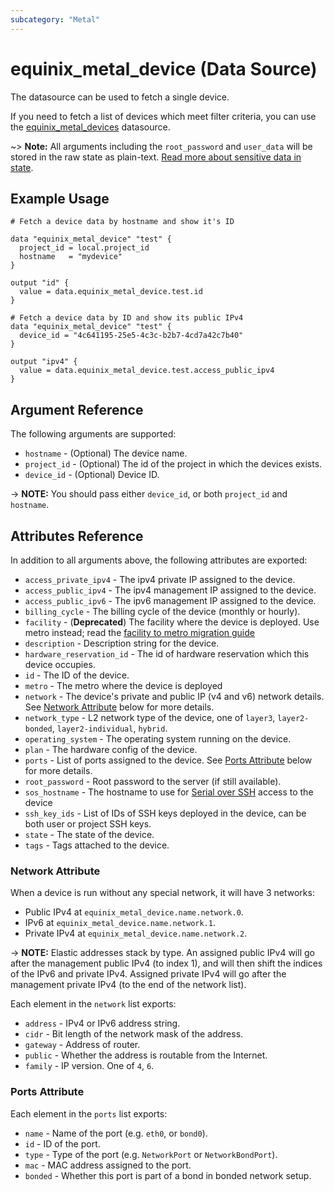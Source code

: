```yaml
---
subcategory: "Metal"
---
```


# equinix_metal_device (Data Source)

The datasource can be used to fetch a single device.

If you need to fetch a list of devices which meet filter criteria, you can use the [equinix_metal_devices](equinix_metal_devices.md) datasource.

~> **Note:** All arguments including the `root_password` and `user_data` will be stored in
 the raw state as plain-text.
[Read more about sensitive data in state](https://developer.hashicorp.com/terraform/language/state/sensitive-data).

## Example Usage

```hcl
# Fetch a device data by hostname and show it's ID

data "equinix_metal_device" "test" {
  project_id = local.project_id
  hostname   = "mydevice"
}

output "id" {
  value = data.equinix_metal_device.test.id
}
```

```hcl
# Fetch a device data by ID and show its public IPv4
data "equinix_metal_device" "test" {
  device_id = "4c641195-25e5-4c3c-b2b7-4cd7a42c7b40"
}

output "ipv4" {
  value = data.equinix_metal_device.test.access_public_ipv4
}
```

## Argument Reference

The following arguments are supported:

* `hostname` - (Optional) The device name.
* `project_id` - (Optional) The id of the project in which the devices exists.
* `device_id` - (Optional) Device ID.

-> **NOTE:** You should pass either `device_id`, or both `project_id` and `hostname`.

## Attributes Reference

In addition to all arguments above, the following attributes are exported:

* `access_private_ipv4` - The ipv4 private IP assigned to the device.
* `access_public_ipv4` - The ipv4 management IP assigned to the device.
* `access_public_ipv6` - The ipv6 management IP assigned to the device.
* `billing_cycle` - The billing cycle of the device (monthly or hourly).
* `facility` - (**Deprecated**) The facility where the device is deployed. Use metro instead; read the [facility to metro migration guide](https://registry.terraform.io/providers/equinix/equinix/latest/docs/guides/migration_guide_facilities_to_metros_devices)
* `description` - Description string for the device.
* `hardware_reservation_id` - The id of hardware reservation which this device occupies.
* `id` - The ID of the device.
* `metro` - The metro where the device is deployed
* `network` - The device's private and public IP (v4 and v6) network details. See
[Network Attribute](#network-attribute) below for more details.
* `network_type` - L2 network type of the device, one of `layer3`, `layer2-bonded`,
`layer2-individual`, `hybrid`.
* `operating_system` - The operating system running on the device.
* `plan` - The hardware config of the device.
* `ports` - List of ports assigned to the device. See [Ports Attribute](#ports-attribute) below for
more details.
* `root_password` - Root password to the server (if still available).
* `sos_hostname` - The hostname to use for [Serial over SSH](https://deploy.equinix.com/developers/docs/metal/resilience-recovery/serial-over-ssh/) access to the device
* `ssh_key_ids` - List of IDs of SSH keys deployed in the device, can be both user or project SSH keys.
* `state` - The state of the device.
* `tags` - Tags attached to the device.

### Network Attribute

When a device is run without any special network, it will have 3 networks:

* Public IPv4 at `equinix_metal_device.name.network.0`.
* IPv6 at `equinix_metal_device.name.network.1`.
* Private IPv4 at `equinix_metal_device.name.network.2`.

-> **NOTE:** Elastic addresses stack by type. An assigned public IPv4 will go after the management
public IPv4 (to index 1), and will then shift the indices of the IPv6 and private IPv4. Assigned
private IPv4 will go after the management private IPv4 (to the end of the network list).

Each element in the `network` list exports:

* `address` - IPv4 or IPv6 address string.
* `cidr` - Bit length of the network mask of the address.
* `gateway` - Address of router.
* `public` - Whether the address is routable from the Internet.
* `family` - IP version. One of `4`, `6`.

### Ports Attribute

Each element in the `ports` list exports:

* `name` - Name of the port (e.g. `eth0`, or `bond0`).
* `id` - ID of the port.
* `type` - Type of the port (e.g. `NetworkPort` or `NetworkBondPort`).
* `mac` - MAC address assigned to the port.
* `bonded` - Whether this port is part of a bond in bonded network setup.
